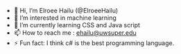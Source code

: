 - 👋 Hi, I’m Elroee Hailu (@ElroeeHailu)
- 👀 I’m interested in machine learning
- 🌱 I’m currently learning CSS and Java script
- 📫 How to reach me : ehailu@uwsuper.edu
- ⚡ Fun fact: I think c# is the best programming language.

<!---
ElroeeHailu/ElroeeHailu is a ✨ special ✨ repository because its `README.md` (this file) appears on your GitHub profile.
You can click the Preview link to take a look at your changes.
--->

